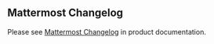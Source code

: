 ## Mattermost Changelog

Please see [Mattermost Changelog](http://docs.mattermost.com/administration/changelog.html) in product documentation.
